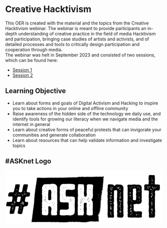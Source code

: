 # Creative Hacktivism

This OER is created with the material and the topics from the Creative Hacktivism webinar. The webinar is meant to provide participants an in-depth understanding of creative practice in the field of media Hacktivism and participation, bringing case studies of artists and activists, and of detailed processes and tools to critically design participation and cooperation through media.  
The webinar was helt in September 2023 and consisted of two sessions, which can be found here:  
* [Session 1](https://www.youtube.com/watch?v=8ALdeZOGo5o)
* [Session 2](https://www.youtube.com/watch?v=0xc6OA6SJAE)

## Learning Objective 
* Learn about forms and goals of Digital Activism and Hacking to inspire you to take actions in your online and offline community
* Raise awareness of the hidden side of the technology we daily use, and identify tools for growing our literacy when we navigate media and the internet in general
* Learn about creative forms of peaceful protests that can invigorate your communities and generate collaboration
* Learn about resources that can help validate information and investigate topics

## #ASKnet Logo 

![ASKnet Logo](/images/asknet-logo.png)
